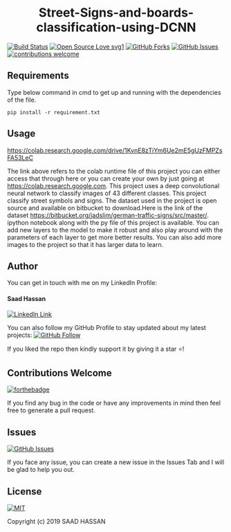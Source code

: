 <h1 align="center">Street-Signs-and-boards-classification-using-DCNN</h1>


[![Build Status](https://img.shields.io/badge/Build-Passing-brightgreen.svg?style=for-the-badge&logo=appveyor)](#)
[![Open Source Love svg1](https://badges.frapsoft.com/os/v1/open-source.svg?v=103)](#)
[![GitHub Forks](https://img.shields.io/github/forks/saadhaxxan/AIPakistan.svg?style=social&label=Fork&maxAge=2592000)](https://www.github.com/saadhaxxan/AIPakistan/fork)
[![GitHub Issues](https://img.shields.io/github/issues/saadhaxxan/AIPakistan.svg?style=flat&label=Issues&maxAge=2592000)](https://www.github.com/saadhaxxan/AIPakistan/issues)
[![contributions welcome](https://img.shields.io/badge/contributions-welcome-brightgreen.svg?style=flat&label=Contributions&colorA=red&colorB=black)](#)

## Requirements
Type below command in cmd to get up and running with the dependencies of the file.
```
pip install -r requirement.txt
```
## Usage

https://colab.research.google.com/drive/1KvnE8zTiYm6Ue2mE5gUzFMPZsFA53LeC

The link above refers to the colab runtime file of this project you can either access that through here or you can create your own by just going at https://colab.research.google.com. This project uses a deep convolutional neural network to classify images of 43 different classes. This project classify street symbols and signs. The dataset used in the project is open source and available on bitbucket to download.Here is the link of the dataset  https://bitbucket.org/jadslim/german-traffic-signs/src/master/. ipython notebook along with the py file of this project is available. You can add new layers to the model to make it robust and also play around with the parameters of each layer to get more better results. You can also add more images to the project so that it has larger data to learn. 

## Author
You can get in touch with me on my LinkedIn Profile:

#### Saad Hassan
[![LinkedIn Link](https://img.shields.io/badge/Connect-saadhaxxan-blue.svg?logo=linkedin&longCache=true&style=social&label=Connect
)](https://www.linkedin.com/in/saadhaxxan)

You can also follow my GitHub Profile to stay updated about my latest projects: [![GitHub Follow](https://img.shields.io/badge/Connect-saadhaxxan-blue.svg?logo=Github&longCache=true&style=social&label=Follow)](https://github.com/saadhaxxan)

If you liked the repo then kindly support it by giving it a star ⭐!

## Contributions Welcome
[![forthebadge](https://forthebadge.com/images/badges/built-with-love.svg)](#)

If you find any bug in the code or have any improvements in mind then feel free to generate a pull request.

## Issues
[![GitHub Issues](https://img.shields.io/github/issues/saadhaxxan/AIPakistan.svg?style=flat&label=Issues&maxAge=2592000)](https://www.github.com/saadhaxxan/AIPakistan/issues)

If you face any issue, you can create a new issue in the Issues Tab and I will be glad to help you out.

## License
[![MIT](https://img.shields.io/cocoapods/l/AFNetworking.svg?style=style&label=License&maxAge=2592000)](../master/LICENSE)

Copyright (c) 2019 SAAD HASSAN
